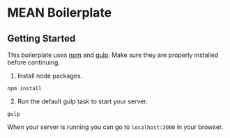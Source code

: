 # MEAN Boilerplate

## Getting Started

This boilerplate uses [npm](https://www.npmjs.com/) and [gulp](http://gulpjs.com/). Make sure they are properly installed before continuing.

1. Install node packages.

```
npm install
```

2. Run the default gulp task to start your server.

```
gulp
```

When your server is running you can go to `localhost:3000` in your browser.

